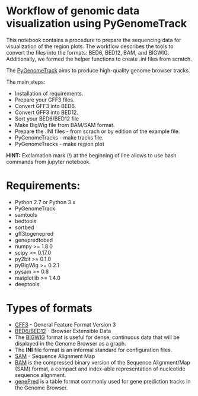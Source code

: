 # Workflow of genomic data visualization using PyGenomeTrack

This notebook contains a procedure to prepare the sequencing data for visualization of the region plots. 
The workflow describes the tools to convert the files into the formats: BED6, BED12, BAM, and BIGWIG. Additionally, we formed the helper functions to create .ini files from scratch.

The [PyGenomeTrack](https://github.com/deeptools/pyGenomeTracks) aims to produce high-quality genome browser tracks.

The main steps:
* Installation of requirements.
* Prepare your GFF3 files.
* Convert GFF3 into BED6.
* Convert GFF3 into BED12.
* Sort your BED6/BED12 file
* Make BigWig file from BAM/SAM format.
* Prepare the .INI files - from scrach or by edition of the example file.
* PyGenomeTracks - make tracks file.
* PyGenomeTracks - make region plot

__HINT:__ Exclamation mark (!) at the beginning of line allows to use bash commands from jupyter notebook.

# Requirements:
* Python 2.7 or Python 3.x
* PyGenomeTrack
* samtools
* bedtools
* sortbed
* gff3togenepred
* genepredtobed
* numpy >= 1.8.0
* scipy >= 0.17.0
* py2bit >= 0.1.0
* pyBigWig >= 0.2.1
* pysam >= 0.8
* matplotlib >= 1.4.0
* deeptools

# Types of formats
* [GFF3](https://www.ensembl.org/info/website/upload/gff3.html) - General Feature Format Version 3
* [BED6/BED12](https://genome.ucsc.edu/FAQ/FAQformat.html#format1) - Browser Extensible Data
* The [BIGWIG](https://genome.ucsc.edu/goldenPath/help/bigWig.html) format is useful for dense, continuous data that will be displayed in the Genome Browser as a graph.
* The __INI__ file format is an informal standard for configuration files.
* [SAM](https://samtools.github.io/hts-specs/SAMv1.pdf) - Sequence Alignment Map
* [BAM](https://genome.ucsc.edu/goldenPath/help/bam.html) is the compressed binary version of the Sequence Alignment/Map (SAM) format, a compact and index-able representation of nucleotide sequence alignment.
* [genePred](http://genome.ucsc.edu/FAQ/FAQformat#format9) is a table format commonly used for gene prediction tracks in the Genome Browser.
